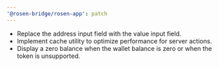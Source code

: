 ```yaml
---
'@rosen-bridge/rosen-app': patch
---
```


- Replace the address input field with the value input field.
- Implement cache utility to optimize performance for server actions.
- Display a zero balance when the wallet balance is zero or when the token is unsupported.
